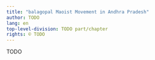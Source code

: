```yaml
---
title: "balagopal Maoist Movement in Andhra Pradesh"
author: TODO
lang: en
top-level-division: TODO part/chapter
rights: © TODO
---
```


TODO

